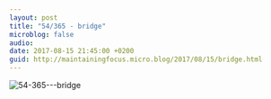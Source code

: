```yaml
---
layout: post
title: "54/365 - bridge"
microblog: false
audio: 
date: 2017-08-15 21:45:00 +0200
guid: http://maintainingfocus.micro.blog/2017/08/15/bridge.html
---
```

<div class="kg-card-markdown"><p><img src="/wp-content/uploads/2018/04/54-365---bridge-1024x576.jpg" alt="54-365---bridge"></p>
</div>
